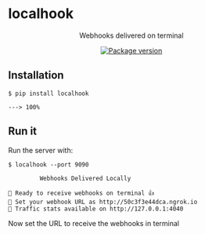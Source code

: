 # localhook

<p align="center"> Webhooks delivered on terminal <p>
<p align="center">
<a href="https://pypi.org/project/localhook/" target="_blank">
    <img src="https://img.shields.io/pypi/v/localhook?color=%2334D058&label=pypi%20package" alt="Package version">
</a>
</p>

## Installation

<div class="termy">

```console
$ pip install localhook

---> 100%
```
</div>

## Run it

Run the server with:

<div class="termy">

```console
$ localhook --port 9090

         Webhooks Delivered Locally   

🎉 Ready to receive webhooks on terminal 👍
🎉 Set your webhook URL as http://50c3f3e44dca.ngrok.io
🎉 Traffic stats available on http://127.0.0.1:4040

```
Now set the URL to receive the webhooks in terminal
</div>
